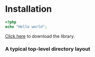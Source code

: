 # Installation
```php
<?php
echo "Hello world";
```

[Click here](https://google.com.kh) to download the library.

### A typical top-level directory layout

